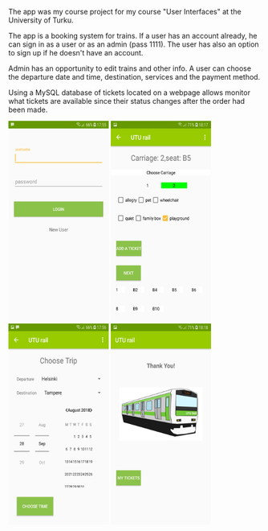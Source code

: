 
The app was my course project for my course "User Interfaces" at the University of Turku.

The app is a booking system for trains. If a user has an account already, he can sign in as a user or as an admin (pass 1111). The user has also an option to sign up if he doesn't have an account.

Admin has an opportunity to edit trains and other info. A user can choose the departure date and time, destination, services and the payment method.

Using a MySQL database of tickets located on a webpage allows monitor what tickets are available since their status changes after the order had been made.  

<img src="https://github.com/lilja-listus/UTUtrail/blob/master/login.jpg" width="200" height="400" />
<img src="https://github.com/lilja-listus/UTUtrail/blob/master/seat_options.jpg" width="200" height="400" />
<img src="https://github.com/lilja-listus/UTUtrail/blob/master/trip_options.jpg" width="200" height="400" />
<img src="https://github.com/lilja-listus/UTUtrail/blob/master/last_page.jpg" width="200" height="400" />
